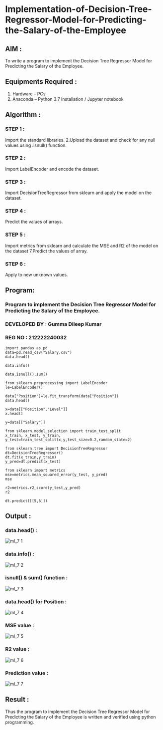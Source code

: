 # Implementation-of-Decision-Tree-Regressor-Model-for-Predicting-the-Salary-of-the-Employee

## AIM :

To write a program to implement the Decision Tree Regressor Model for Predicting the Salary of the Employee.

## Equipments Required :

1. Hardware – PCs
2. Anaconda – Python 3.7 Installation / Jupyter notebook

## Algorithm :

### STEP 1 :

Import the standard libraries. 2.Upload the dataset and check for any null values using .isnull() function.

### STEP 2 :

Import LabelEncoder and encode the dataset.

### STEP 3 :

Import DecisionTreeRegressor from sklearn and apply the model on the dataset.

### STEP 4 :

Predict the values of arrays.

### STEP 5 :

Import metrics from sklearn and calculate the MSE and R2 of the model on the dataset 7.Predict the values of array.

### STEP 6 :

Apply to new unknown values.

## Program:

### Program to implement the Decision Tree Regressor Model for Predicting the Salary of the Employee.

### DEVELOPED BY : Gumma Dileep Kumar

### REG NO :  212222240032

```
import pandas as pd
data=pd.read_csv("Salary.csv")
data.head()

data.info()

data.isnull().sum()

from sklearn.preprocessing import LabelEncoder
le=LabelEncoder()

data["Position"]=le.fit_transform(data["Position"])
data.head()

x=data[["Position","Level"]]
x.head()

y=data[["Salary"]]

from sklearn.model_selection import train_test_split
x_train, x_test, y_train, y_test=train_test_split(x,y,test_size=0.2,random_state=2)

from sklearn.tree import DecisionTreeRegressor
dt=DecisionTreeRegressor()
dt.fit(x_train,y_train)
y_pred=dt.predict(x_test)

from sklearn import metrics
mse=metrics.mean_squared_error(y_test, y_pred)
mse

r2=metrics.r2_score(y_test,y_pred)
r2

dt.predict([[5,6]])

```
## Output :

### data.head() :
![ml_7 1](https://github.com/gummadileepkumar/Implementation-of-Decision-Tree-Regressor-Model-for-Predicting-the-Salary-of-the-Employee/assets/118707761/e5a736bf-210f-48ec-ac1e-4c7be05b712a)



### data.info() :

![ml_7 2](https://github.com/gummadileepkumar/Implementation-of-Decision-Tree-Regressor-Model-for-Predicting-the-Salary-of-the-Employee/assets/118707761/db43cdec-9663-4792-a584-616515e145dc)


### isnull() & sum() function :

![ml_7 3](https://github.com/gummadileepkumar/Implementation-of-Decision-Tree-Regressor-Model-for-Predicting-the-Salary-of-the-Employee/assets/118707761/a4a70181-7420-423f-8798-648285d3b622)


### data.head() for Position :


![ml_7 4](https://github.com/gummadileepkumar/Implementation-of-Decision-Tree-Regressor-Model-for-Predicting-the-Salary-of-the-Employee/assets/118707761/b1925739-1c45-452a-b45b-bd19914c3167)


### MSE value :

![ml_7 5](https://github.com/gummadileepkumar/Implementation-of-Decision-Tree-Regressor-Model-for-Predicting-the-Salary-of-the-Employee/assets/118707761/c0c3de8a-05fa-4c21-993f-0bfcb6566d1f)


### R2 value :

![ml_7 6](https://github.com/gummadileepkumar/Implementation-of-Decision-Tree-Regressor-Model-for-Predicting-the-Salary-of-the-Employee/assets/118707761/f4375074-1897-4a12-ac8e-693a0e74442d)



### Prediction value :


![ml_7 7](https://github.com/gummadileepkumar/Implementation-of-Decision-Tree-Regressor-Model-for-Predicting-the-Salary-of-the-Employee/assets/118707761/16fbfe52-63e5-4417-a529-d66d9a2455f1)


## Result :

Thus the program to implement the Decision Tree Regressor Model for Predicting the Salary of the Employee is written and verified using python programming.
